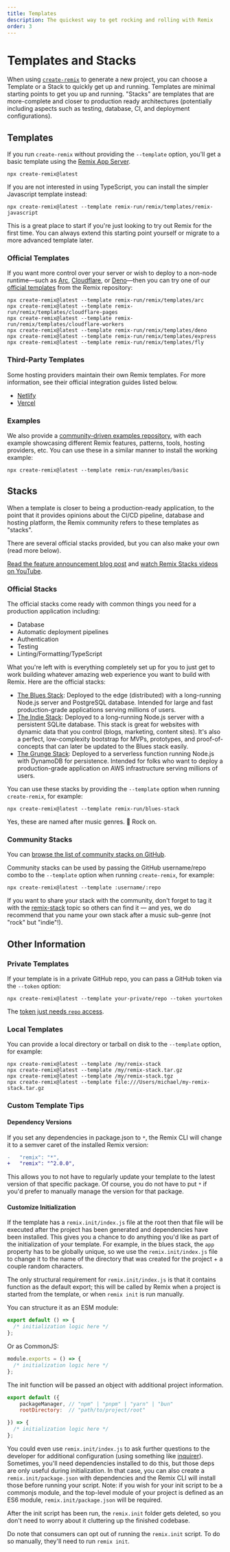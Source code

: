 ```yaml
---
title: Templates
description: The quickest way to get rocking and rolling with Remix
order: 3
---
```


# Templates and Stacks

When using [`create-remix`][create_remix] to generate a new project, you can choose a Template or a Stack to quickly get up and running. Templates are minimal starting points to get you up and running. "Stacks" are templates that are more-complete and closer to production ready architectures (potentially including aspects such as testing, database, CI, and deployment configurations).

## Templates

If you run `create-remix` without providing the `--template` option, you'll get a basic template using the [Remix App Server][remix_app_server].

```shellscript nonumber
npx create-remix@latest
```

If you are not interested in using TypeScript, you can install the simpler Javascript template instead:

```shellscript nonumber
npx create-remix@latest --template remix-run/remix/templates/remix-javascript
```

This is a great place to start if you're just looking to try out Remix for the first time. You can always extend this starting point yourself or migrate to a more advanced template later.

### Official Templates

If you want more control over your server or wish to deploy to a non-node runtime—such as [Arc][arc], [Cloudflare][cloudflare], or [Deno][deno]—then you can try one of our [official templates][official_templates] from the Remix repository:

```shellscript nonumber
npx create-remix@latest --template remix-run/remix/templates/arc
npx create-remix@latest --template remix-run/remix/templates/cloudflare-pages
npx create-remix@latest --template remix-run/remix/templates/cloudflare-workers
npx create-remix@latest --template remix-run/remix/templates/deno
npx create-remix@latest --template remix-run/remix/templates/express
npx create-remix@latest --template remix-run/remix/templates/fly
```

### Third-Party Templates

Some hosting providers maintain their own Remix templates. For more information, see their official integration guides listed below.

- [Netlify][netlify_template_docs]
- [Vercel][vercel_template_docs]

### Examples

We also provide a [community-driven examples repository][examples], with each example showcasing different Remix features, patterns, tools, hosting providers, etc. You can use these in a similar manner to install the working example:

```shellscript nonumber
npx create-remix@latest --template remix-run/examples/basic
```

## Stacks

When a template is closer to being a production-ready application, to the point that it provides opinions about the CI/CD pipeline, database and hosting platform, the Remix community refers to these templates as "stacks".

There are several official stacks provided, but you can also make your own (read more below).

[Read the feature announcement blog post][feature_announcement_blog_post] and [watch Remix Stacks videos on YouTube][remix_stacks_videos_on_youtube].

### Official Stacks

The official stacks come ready with common things you need for a production application including:

- Database
- Automatic deployment pipelines
- Authentication
- Testing
- Linting/Formatting/TypeScript

What you're left with is everything completely set up for you to just get to work building whatever amazing web experience you want to build with Remix. Here are the official stacks:

- [The Blues Stack][blues_stack]: Deployed to the edge (distributed) with a long-running Node.js server and PostgreSQL database. Intended for large and fast production-grade applications serving millions of users.
- [The Indie Stack][indie_stack]: Deployed to a long-running Node.js server with a persistent SQLite database. This stack is great for websites with dynamic data that you control (blogs, marketing, content sites). It's also a perfect, low-complexity bootstrap for MVPs, prototypes, and proof-of-concepts that can later be updated to the Blues stack easily.
- [The Grunge Stack][grunge_stack]: Deployed to a serverless function running Node.js with DynamoDB for persistence. Intended for folks who want to deploy a production-grade application on AWS infrastructure serving millions of users.

You can use these stacks by providing the `--template` option when running `create-remix`, for example:

```shellscript nonumber
npx create-remix@latest --template remix-run/blues-stack
```

Yes, these are named after music genres. 🤘 Rock on.

### Community Stacks

You can [browse the list of community stacks on GitHub][remix_stack_topic].

Community stacks can be used by passing the GitHub username/repo combo to the `--template` option when running `create-remix`, for example:

```shellscript nonumber
npx create-remix@latest --template :username/:repo
```

<docs-success>If you want to share your stack with the community, don't forget to tag it with the [remix-stack][remix_stack_topic] topic so others can find it — and yes, we do recommend that you name your own stack after a music sub-genre (not "rock" but "indie"!).</docs-success>

## Other Information

### Private Templates

If your template is in a private GitHub repo, you can pass a GitHub token via the `--token` option:

```shellscript nonumber
npx create-remix@latest --template your-private/repo --token yourtoken
```

The [token just needs `repo` access][repo_access_token].

### Local Templates

You can provide a local directory or tarball on disk to the `--template` option, for example:

```shellscript nonumber
npx create-remix@latest --template /my/remix-stack
npx create-remix@latest --template /my/remix-stack.tar.gz
npx create-remix@latest --template /my/remix-stack.tgz
npx create-remix@latest --template file:///Users/michael/my-remix-stack.tar.gz
```

### Custom Template Tips

#### Dependency Versions

If you set any dependencies in package.json to `*`, the Remix CLI will change it to a semver caret of the installed Remix version:

```diff
-   "remix": "*",
+   "remix": "^2.0.0",
```

This allows you to not have to regularly update your template to the latest version of that specific package. Of course, you do not have to put `*` if you'd prefer to manually manage the version for that package.

#### Customize Initialization

If the template has a `remix.init/index.js` file at the root then that file will be executed after the project has been generated and dependencies have been installed. This gives you a chance to do anything you'd like as part of the initialization of your template. For example, in the blues stack, the `app` property has to be globally unique, so we use the `remix.init/index.js` file to change it to the name of the directory that was created for the project + a couple random characters.

The only structural requirement for `remix.init/index.js` is that it contains function as the default export; this will be called by Remix when a project is started from the template, or when `remix init` is run manually.

You can structure it as an ESM module:

```javascript
export default () => {
  /* initialization logic here */
};
```

Or as CommonJS:

```javascript
module.exports = () => {
  /* initialization logic here */
};
```

The init function will be passed an object with additional project information.

```javascript
export default ({
    packageManager, // "npm" | "pnpm" | "yarn" | "bun"
    rootDirectory:  // "path/to/project/root"

}) => {
  /* initialization logic here */
};
```

You could even use `remix.init/index.js` to ask further questions to the developer for additional configuration (using something like [inquirer][inquirer]). Sometimes, you'll need dependencies installed to do this, but those deps are only useful during initialization. In that case, you can also create a `remix.init/package.json` with dependencies and the Remix CLI will install those before running your script. Note: if you wish for your init script to be a commonjs module, and the top-level module of your project is defined as an ES6 module, `remix.init/package.json` will be required.

After the init script has been run, the `remix.init` folder gets deleted, so you don't need to worry about it cluttering up the finished codebase.

<docs-warning>Do note that consumers can opt out of running the `remix.init` script. To do so manually, they'll need to run `remix init`.</docs-warning>

[create_remix]: ../other-api/create-remix
[remix_app_server]: ../other-api/serve
[repo_access_token]: https://github.com/settings/tokens/new?description=Remix%20Private%20Stack%20Access&scopes=repo
[inquirer]: https://npm.im/inquirer
[feature_announcement_blog_post]: /blog/remix-stacks
[remix_stacks_videos_on_youtube]: https://www.youtube.com/playlist?list=PLXoynULbYuEC8-gJCqyXo94RufAvSA6R3
[blues_stack]: https://github.com/remix-run/blues-stack
[indie_stack]: https://github.com/remix-run/indie-stack
[grunge_stack]: https://github.com/remix-run/grunge-stack
[remix_stack_topic]: https://github.com/topics/remix-stack
[official_templates]: https://github.com/remix-run/remix/tree/main/templates
[examples]: https://github.com/remix-run/examples
[vercel_template_docs]: https://vercel.com/docs/frameworks/remix
[netlify_template_docs]: https://docs.netlify.com/integrations/frameworks/remix
[arc]: https://arc.codes/docs/en/get-started/quickstart
[deno]: https://deno.com
[cloudflare]: https://www.cloudflare.com

